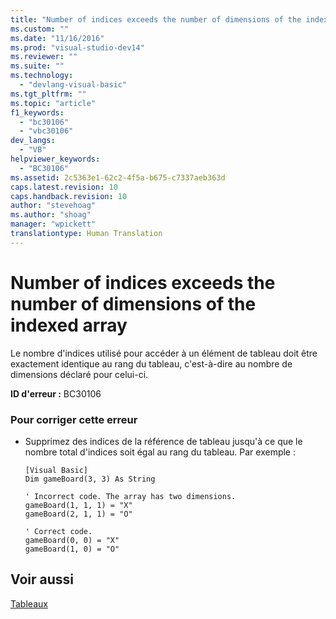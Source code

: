 ```yaml
---
title: "Number of indices exceeds the number of dimensions of the indexed array | Microsoft Docs"
ms.custom: ""
ms.date: "11/16/2016"
ms.prod: "visual-studio-dev14"
ms.reviewer: ""
ms.suite: ""
ms.technology: 
  - "devlang-visual-basic"
ms.tgt_pltfrm: ""
ms.topic: "article"
f1_keywords: 
  - "bc30106"
  - "vbc30106"
dev_langs: 
  - "VB"
helpviewer_keywords: 
  - "BC30106"
ms.assetid: 2c5363e1-62c2-4f5a-b675-c7337aeb363d
caps.latest.revision: 10
caps.handback.revision: 10
author: "stevehoag"
ms.author: "shoag"
manager: "wpickett"
translationtype: Human Translation
---
```

# Number of indices exceeds the number of dimensions of the indexed array
Le nombre d'indices utilisé pour accéder à un élément de tableau doit être exactement identique au rang du tableau, c'est\-à\-dire au nombre de dimensions déclaré pour celui\-ci.  
  
 **ID d'erreur :** BC30106  
  
### Pour corriger cette erreur  
  
-   Supprimez des indices de la référence de tableau jusqu'à ce que le nombre total d'indices soit égal au rang du tableau.  Par exemple :  
  
    ```  
    [Visual Basic]  
    Dim gameBoard(3, 3) As String  
  
    ' Incorrect code. The array has two dimensions.  
    gameBoard(1, 1, 1) = "X"  
    gameBoard(2, 1, 1) = "O"  
  
    ' Correct code.  
    gameBoard(0, 0) = "X"  
    gameBoard(1, 0) = "O"  
    ```  
  
## Voir aussi  
 [Tableaux](../../../visual-basic/programming-guide/language-features/arrays/index.md)